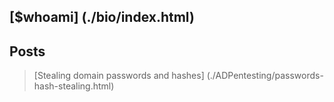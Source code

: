 
## [$whoami] (./bio/index.html)
## Posts
> [Stealing domain passwords and hashes] (./ADPentesting/passwords-hash-stealing.html)
